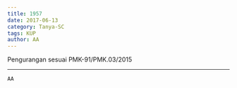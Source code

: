```yaml
---
title: 1957
date: 2017-06-13
category: Tanya-SC
tags: KUP
author: AA
---
```


Pengurangan sesuai PMK-91/PMK.03/2015

---



`AA`
